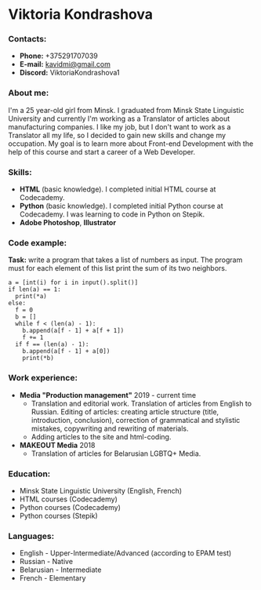 # Viktoria Kondrashova
### Contacts:
* **Phone:** +375291707039
* **E-mail:** kavidmi@gmail.com
* **Discord:** ViktoriaKondrashova1
### About me:
I'm a 25 year-old girl from Minsk. I graduated from Minsk State Linguistic University and currently I'm working as a Translator of articles about manufacturing companies. I like my job, but I don't want to work as a Translator all my life, so I decided to gain new skills and change my occupation.
My goal is to learn more about Front-end Development with the help of this course and start a career of a Web Developer.
### Skills:
* **HTML** (basic knowledge). I completed initial HTML course at Codecademy.
* **Python** (basic knowledge). I completed initial Python course at Codecademy. I was learning to code in Python on Stepik.
* **Adobe Photoshop**, **Illustrator**
### Code example:
**Task:** write a program that takes a list of numbers as input. The program must for each element of this list print the sum of its two neighbors.
```
a = [int(i) for i in input().split()]
if len(a) == 1:
  print(*a)
else:  
  f = 0
  b = []
  while f < (len(a) - 1):
    b.append(a[f - 1] + a[f + 1])
    f += 1
  if f == (len(a) - 1):
    b.append(a[f - 1] + a[0])
    print(*b)
```
### Work experience:
* **Media "Production management"**
2019 - current time
    + Translation and editorial work. Translation of articles from English to Russian. Editing of articles: creating article structure (title, introduction, conclusion), correction of grammatical and stylistic mistakes, copywriting and rewriting of materials.
    + Adding articles to the site and html-coding.
* **MAKEOUT Media** 2018
    + Translation of articles for Belarusian LGBTQ+ Media.
### Education:
* Minsk State Linguistic University (English, French)
* HTML courses (Codecademy)
* Python courses (Codecademy)
* Python courses (Stepik)
### Languages:
* English - Upper-Intermediate/Advanced (according to EPAM test)
* Russian - Native
* Belarusian - Intermediate
* French - Elementary


